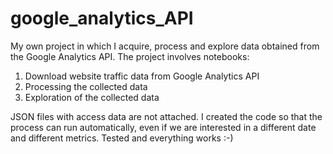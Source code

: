# google_analytics_API
My own project in which I acquire, process and explore data obtained from the Google Analytics API.
The project involves notebooks:
1) Download website traffic data from Google Analytics API
2) Processing the collected data
3) Exploration of the collected data

JSON files with access data are not attached. I created the code so that the process can run automatically, even if we are interested in a different date and different metrics. Tested and everything works :-)
